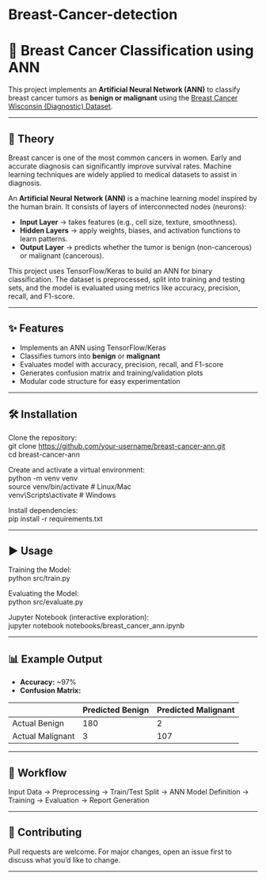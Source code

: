 # Breast-Cancer-detection
# 🧠 Breast Cancer Classification using ANN

This project implements an **Artificial Neural Network (ANN)** to classify breast cancer tumors as **benign or malignant** using the [Breast Cancer Wisconsin (Diagnostic) Dataset](https://scikit-learn.org/stable/datasets/toy_dataset.html#breast-cancer-dataset).

---

## 📝 Theory

Breast cancer is one of the most common cancers in women. Early and accurate diagnosis can significantly improve survival rates. Machine learning techniques are widely applied to medical datasets to assist in diagnosis.  

An **Artificial Neural Network (ANN)** is a machine learning model inspired by the human brain. It consists of layers of interconnected nodes (neurons):  
- **Input Layer** → takes features (e.g., cell size, texture, smoothness).  
- **Hidden Layers** → apply weights, biases, and activation functions to learn patterns.  
- **Output Layer** → predicts whether the tumor is benign (non-cancerous) or malignant (cancerous).  

This project uses TensorFlow/Keras to build an ANN for binary classification. The dataset is preprocessed, split into training and testing sets, and the model is evaluated using metrics like accuracy, precision, recall, and F1-score.  

---

## ✨ Features
- Implements an ANN using TensorFlow/Keras  
- Classifies tumors into **benign** or **malignant**  
- Evaluates model with accuracy, precision, recall, and F1-score  
- Generates confusion matrix and training/validation plots  
- Modular code structure for easy experimentation  

---

## 🛠️ Installation
Clone the repository:  
git clone https://github.com/your-username/breast-cancer-ann.git  
cd breast-cancer-ann  

Create and activate a virtual environment:  
python -m venv venv  
source venv/bin/activate   # Linux/Mac  
venv\Scripts\activate      # Windows  

Install dependencies:  
pip install -r requirements.txt  

---

## ▶️ Usage
Training the Model:  
python src/train.py  

Evaluating the Model:  
python src/evaluate.py  

Jupyter Notebook (interactive exploration):  
jupyter notebook notebooks/breast_cancer_ann.ipynb  

---

## 📊 Example Output
- **Accuracy:** ~97%  
- **Confusion Matrix:**  

|               | Predicted Benign | Predicted Malignant |  
|---------------|------------------|----------------------|  
| Actual Benign | 180              | 2                    |  
| Actual Malignant | 3             | 107                  |  

---

## 🔄 Workflow
Input Data → Preprocessing → Train/Test Split → ANN Model Definition → Training → Evaluation → Report Generation  

---

## 🤝 Contributing
Pull requests are welcome. For major changes, open an issue first to discuss what you’d like to change.  

---
